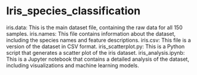 # Iris_species_classification
iris.data: This is the main dataset file, containing the raw data for all 150 samples. iris.names: This file contains information about the dataset, including the species names and feature descriptions. iris.csv: This file is a version of the dataset in CSV format. iris_scatterplot.py: This is a Python script that generates a scatter plot of the iris dataset. iris_analysis.ipynb: This is a Jupyter notebook that contains a detailed analysis of the dataset, including visualizations and machine learning models.
